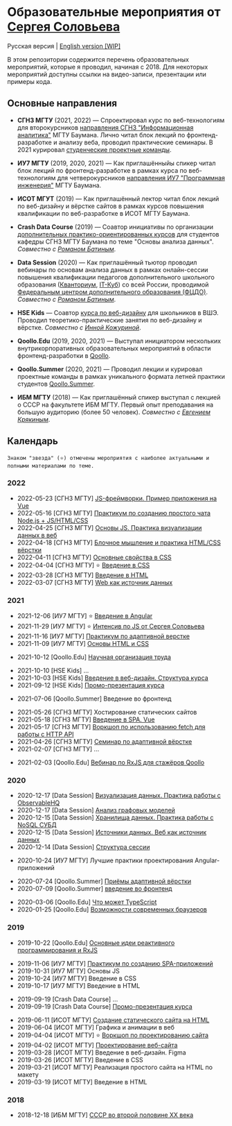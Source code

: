 # Образовательные мероприятия от [Сергея Соловьева](https://sergsol.com/ru)
Русская версия |  [English version [WIP]](./README.en.md)

<!-- <img src="https://upload.wikimedia.org/wikipedia/commons/thumb/f/f3/Flag_of_Russia.svg/1920px-Flag_of_Russia.svg.png" style="height: .7em">
<a href="README.md">Русская версия</a> | <img src="https://upload.wikimedia.org/wikipedia/commons/a/ae/Flag_of_the_United_Kingdom.svg" style="height: .7em"> <a href="README.en.md">English version [WIP]</a> -->

В этом репозитории содержится перечень образовательных мероприятий, которые я проводил, начиная с 2018. Для некоторых мероприятий доступны ссылки на видео-записи, презентации или примеры кода.

## Основные направления

* **СГН3 МГТУ** (2021, 2022) — Спроектировал курс по веб-технологиям для второкурсников [направления СГН3 "Информационная аналитика"](http://fsgn.bmstu.ru/analytics/) МГТУ Баумана. Лично читал блок лекций по фронтенд-разработке и анализу веба, проводил практические семинары. В 2021 курировал [студенческие проектные команды](https://drive.google.com/drive/folders/1WaWcgZkCd4wlClQ47Nn1_LdBlbxWCYwE).

* **ИУ7 МГТУ** (2019, 2020, 2021) — Как приглашённыйы спикер читал блок лекций по фронтенд-разработке в рамках курса по веб-технологиям для четверокурсников [направления ИУ7 "Программная инженерия"](http://iu7.bmstu.ru/) МГТУ Баумана.

* **ИСОТ МГУТ** (2019) — Как приглашённый лектор читал блок лекций по веб-дизайну и вёрстке сайтов в рамках курсов повышения квалификации по веб-разработке в ИСОТ МГТУ Баумана.

* **Crash Data Course** (2019) — Соавтор инициативы по организации [дополнительных практико-ориентированных курсов](https://docs.google.com/presentation/d/1Jy-ke2IpSCLwpMtCA1H2A1Z-8HtSrf8L/edit#slide=id.p1) для студентов кафедры СГН3 МГТУ Баумана по теме "Основы анализа данных". _Совместно с  [Романом Батиным](https://t.me/roman_zar)_.

* **Data Session** (2020) — Как приглашённый тьютор проводил вебинары по основам анализа данных в рамках онлайн-сессии повышения квалификации педагогов дополнительного школьного образования ([Кванториум](https://roskvantorium.ru/), [IT-Куб](http://xn--80acudg0cj.xn--p1ai/)) со всей России, проводимой [Федеральным центром дополнительного образования (ФЦДО)](https://fedcdo.ru/). _Совместно с  [Романом Батиным](https://t.me/roman_zar)_.

* **HSE Kids** — Соавтор [курса по веб-дизайну](https://design.hse.ru/kids/programs/222) для школьников в ВШЭ. Проводил теоретико-практические занятия по веб-дизайну и вёрстке. _Совместно с  [Инной Кожуриной](https://www.behance.net/kozhurina389f9)_.

* **Qoollo.Edu** (2019, 2020, 2021) — Выступал инициатором нескольких внутрикорпоративных образовательных мероприятий в области фронтенд-разработки в [Qoollo](https://qoollo.com/).

* **Qoollo.Summer** (2020, 2021) — Проводил лекции и курировал проектные команды в рамках уникального формата летней практики студентов [Qoollo.Summer](https://drive.google.com/file/d/1D1EaaGW_GrD0onqaNzmj_O7Zpk7l3bfv/view?usp=sharing).

* **ИБМ МГТУ** (2018) — Как приглашённый спикер выступал с лекцией о СССР на факультете ИБМ МГТУ. Первый опыт преподавания на большую аудиторию (более 50 человек). _Совместно с  [Евгением Крякиным](https://vk.com/g_________g_k)_.

## Календарь

    Знаком "звезда" (⭐) отмечены мероприятия с наиболее актуальными и полными материалами по теме.  

### 2022

<!-- Дополнить списком тем -->
* 2022-05-23 [СГН3 МГТУ] [JS-фреймворки. Пример приложения на Vue](https://github.com/solovevserg/2022-05-23-vue-users-list)
* 2022-05-16 [СГН3 МГТУ] [Практикум по созданию простого чата Node.js + JS/HTML/CSS](https://github.com/solovevserg/2022-05-16-js-basic-chat)
* 2022-04-25 [СГН3 МГТУ] [Основы JS. Практика визуализации данных в веб](https://github.com/solovevserg/2022-04-25-js-basic-chart)
* 2022-04-18 [СГН3 МГТУ] [Блочное мышление и практика HTML/CSS вёрстки](https://github.com/solovevserg/2022-04-18-ssh3-markup-techniques)
* 2022-04-11 [СГН3 МГТУ] [Основные свойства в CSS](https://github.com/solovevserg/2022-04-11-ssh3-lecture-css-properties)
* 2022-04-04 [СГН3 МГТУ] ⭐ [Введение в CSS](https://docs.google.com/presentation/d/1-0oOxUwx2UfKzXyEsTM_nsB_Z2rFTz2_/edit?usp=sharing&ouid=116011312002875376963&rtpof=true&sd=true)
* 2022-03-28 [СГН3 МГТУ] [Введение в HTML](https://docs.google.com/document/d/1kpa-oeYR3JTNWmVCjy9YqJL8jy1m07Mq9xaxlaYnx7g/edit#)
* 2022-03-07 [СГН3 МГТУ] [Web как источник данных](https://docs.google.com/document/d/1JjrVbE8U-wpDXZ1tNkUnz0jQoUw1WIR9/edit#heading=h.bbo3u27ih8ow)

### 2021

<!-- Дополнить списком тем -->
* 2021-12-06 [ИУ7 МГТУ] ⭐ [Введение в Angular](https://drive.google.com/drive/folders/19rJHHXjN6v1haKzlevf6ADpf6iiohhmP)
* 2021-11-29 [ИУ7 МГТУ] ⭐ [Интенсив по JS от Сергея Соловьева](https://observablehq.com/@solovevserg/js-course?collection=@solovevserg/js)
* 2021-11-16 [ИУ7 МГТУ] [Практикум по адаптивной верстке](https://drive.google.com/drive/folders/12C1k9CmCu4kK4Ww_-wH-cwOnQ_K7HALL)
* 2021-11-09 [ИУ7 МГТУ] [Основы HTML и CSS](https://drive.google.com/drive/folders/11BvfqLEjxO2dScqogWkfl9sxAMzBdIAu)

<!-- Дополнить списком тем -->
* 2021-10-12 [Qoollo.Edu] [Научная организация труда](https://docs.google.com/presentation/d/10D5fCBhg_A7iNj1h4SUWYptRehsXL4CZ/edit#slide=id.p1)

<!-- Дополнить списком тем -->
* 2021-10-10 [HSE Kids] ...
* 2021-10-03 [HSE Kids] [Введение в веб-дизайн. Структура курса](https://docs.google.com/presentation/d/1KH76m4U-_aOr5vYu3kG6D0Vjztejs7Pa799zJYGzOOI/edit?usp=drive_web&ouid=116011312002875376963)
* 2021-09-12 [HSE Kids] [Промо-презентация курса](https://docs.google.com/presentation/d/1jXTodfwKcPgWS48y2ANwmt-awpBYBUnW/edit?usp=sharing&ouid=116011312002875376963&rtpof=true&sd=true)

<!-- Дополнить ссылкой -->
* 2021-07-06 [Qoollo.Summer] Введение во фронтенд

<!-- Дополнить ссылкой -->
* 2021-05-26 [СГН3 МГТУ] Хостирование статических сайтов
* 2021-05-18 [СГН3 МГТУ] [Введение в SPA. Vue](https://github.com/solovevserg/2021-05-18-spa-vue-lecture)
* 2021-05-17 [СГН3 МГТУ] [Воркшоп по использованию fetch для работы с HTTP API](https://github.com/solovevserg/2021-05-18-spa-vue-lecture)
* 2021-04-26 [СГН3 МГТУ] [Семинар по адаптивной вёрстке](https://github.com/solovevserg/2021-04-20-adaptive-lift-landing)
* 2021-02-07 [СГН3 МГТУ] ...

<!-- Дополнить ссылкой -->
* 2021-02-03 [Qoollo.Edu] [Вебинар по RxJS для стажёров Qoollo](https://github.com/solovevserg/rxjs-qoollo-webinar)

### 2020

<!-- Добавить видео из https://docs.google.com/spreadsheets/d/1yvZfKV9oKWgoAQ21xKkc1Z_Rs92ZEAyxallTbt88wsw/edit?usp=sharing -->
* 2020-12-17 [Data Session] [Визуализация данных. Практика работы с ObservableHQ](https://docs.google.com/presentation/d/11qZxVmrwz6Vw8qO2-xIipiQYbxnh8Dlv/edit?usp=sharing&ouid=116011312002875376963&rtpof=true&sd=true)
* 2020-12-17 [Data Session] [Анализ графовых моделей](https://docs.google.com/presentation/d/139C6ZmC16awZ7MpgknlbjJ5vGB5kiSvS/edit?usp=sharing&ouid=116011312002875376963&rtpof=true&sd=true)
* 2020-12-15 [Data Session] [Хранилища данных. Практика работы с NoSQL СУБД](https://docs.google.com/presentation/d/1JSlfMve77bXJFa70lKFgQafW2pHTTVfw/edit?usp=sharing&ouid=116011312002875376963&rtpof=true&sd=true)
* 2020-12-15 [Data Session] [Источники данных. Веб как источник данных](https://docs.google.com/presentation/d/1uaAr69kG75auBuu4AGOSfzAXoyA9E_BT/edit?usp=sharing&ouid=116011312002875376963&rtpof=true&sd=true)
* 2020-12-14 [Data Session] [Структура сессии](https://docs.google.com/presentation/d/1Mk165kinUruxd7ryAS6vpXdy1io9y55d/edit?usp=sharing&ouid=116011312002875376963&rtpof=true&sd=true)

<!-- Дополнить списком тем -->
* 2020-10-24 [ИУ7 МГТУ] Лучшие практики проектирования Angular-приложений

<!-- Дополнить списком тем -->
* 2020-07-24 [Qoollo.Summer] [Приёмы адаптивной вёрстки](https://www.youtube.com/watch?v=vToE3pjlG3E&t=273s&ab_channel=Qoollo) 
* 2020-07-09 [Qoollo.Summer] [введение во фронтенд](https://www.youtube.com/watch?v=PFzdxYOyOFY&t=9338s&ab_channel=Qoollo)

<!-- Дополнить списком тем -->
* 2020-03-06 [Qoollo.Edu] [Что может TypeScript](https://github.com/solovevserg/naked-friday-ts)
* 2020-01-25 [Qoollo.Edu] [Возможности современных браузеров](https://www.youtube.com/watch?v=D-ubCGvw-gE&t=110s&ab_channel=Qoollo)

### 2019

<!-- Дополнить списком тем -->
* 2019-10-22 [Qoollo.Edu] [Основные идеи реактивного программирования и RxJS](https://github.com/solovevserg/taco-tuesday-rxjs)

<!-- Дополнить списком тем -->
* 2019-11-06 [ИУ7 МГТУ] [Практикум по созданию SPA-приложений](https://gitlab.com/solovevserg/iu7-votes-spa)
* 2019-10-31 [ИУ7 МГТУ] Основы JS
* 2019-10-24 [ИУ7 МГТУ] Введение в CSS
* 2019-10-17 [ИУ7 МГТУ] Введение в HTML

<!-- Дополнить списком тем -->
* 2019-09-19 [Crash Data Course] ...
* 2019-09-19 [Crash Data Course] [Промо-презентация курса](https://docs.google.com/presentation/d/1Jy-ke2IpSCLwpMtCA1H2A1Z-8HtSrf8L/edit#slide=id.p1)

<!-- Дополнить списком тем -->
* 2019-06-11 [ИСОТ МГТУ] [Создание статического сайта на HTML](https://github.com/solovevserg/bicycle-web-site)
* 2019-06-04 [ИСОТ МГТУ] Графика и анимации в веб
* 2019-04-04 [ИСОТ МГТУ] ⭐ [Воркшоп по проектированию сайта](https://docs.google.com/presentation/d/1M8DRMp-XSz66jjuyLR9Ls4cIha8DogsI/edit#slide=id.p1)
* 2019-04-02 [ИСОТ МГТУ] [Проектирование веб-сайта](https://docs.google.com/presentation/d/1HkBpz1-eLaXKLS5mR2gLNyhEqF9_N7bs/edit#slide=id.p2)
* 2019-03-28 [ИСОТ МГТУ] Введение в веб-дизайн. Figma
* 2019-03-26 [ИСОТ МГТУ] Введение в CSS
* 2019-03-21 [ИСОТ МГТУ] Реализация простого сайта на HTML по макету
* 2019-03-19 [ИСОТ МГТУ] Введение в HTML

### 2018

<!-- Дополнить списком тем -->
* 2018-12-18 [ИБМ МГТУ] [СССР во второй половине XX века](https://docs.google.com/presentation/d/1QzppXF1EVTbkI3zhQ1wFH8c8oYtY90JE/edit?usp=sharing&ouid=116011312002875376963&rtpof=true&sd=true)

<!-- ## Materials


### Веб-дизайн и вёрстка в ИСОТ МГТУ
### Лекция по истории для ИБМ МГТУ
### Фронтенд на ИУ7 МГТУ / Frontend at BMSTU
### Веб-дизайн для HSE Kids (с [Инессой Кожуриной](https://www.behance.net/kozhurina389f9)) / Web Design for HSE Kids (with [Inessa Kozhurina](https://www.behance.net/kozhurina389f9))
### Qoollo.Summer
### Веб-технологии на СГН3 МГТУ / Web Technologies at BMSTU
### Qoollo.Edu
### Фронтенд на ИУ7 МГТУ / Frontend at BMSTU
### ФЦДО Data Session для педагогов (Совместно с [Романом Батиным](https://github.com/Zaroymi)) / Data Tutor Session
### Qoollo.Summer
### Qoollo.Edu
### Crash Data Course для СГН3 МГТУ (Совместно с [Романом Батиным](https://github.com/Zaroymi))

1. BMSTU Additional Education Web Design Course ([2019](https://drive.google.com/drive/folders/1tohkrymgw-eOKClDw2m_Qj4w9l5rCgUx))
2. Crash Data Course (2019)
3. BMSTU IM Frontend Web Development (2019, [2020](https://drive.google.com/drive/folders/1wroovARzRQcLAtNdXNuM0JKUesdpF8jp), [2021](https://drive.google.com/drive/folders/11_RsrWeF4lhza-paqyVkXtpkTAf0AzAf))
4. Data Session (2020)
5. Qoollo Summer (2020, 2021)
6. BMSTU SHH Web Development Course ([2021](https://drive.google.com/drive/folders/1Zdqmmu3Nli-nFm5If3eST_vEiz7EL5OA), [2022](https://drive.google.com/drive/folders/1OB-ebVTbCkU0_Jf9bHO0TV4uw-FA7jx-))
7. HSE Kids Web Design Course ([2021](https://drive.google.com/drive/folders/1joYGcabWS9gITsX_XV8z8MXB1BzMdyuN)) + [course promo](https://drive.google.com/drive/folders/1QI0AQlDMzo0JrCm3BDPnN_oTVS02Eup8)
8. Qoollo Webinars, Naked Fridays and Taco Tuesdays (2020-2021)
 -->
